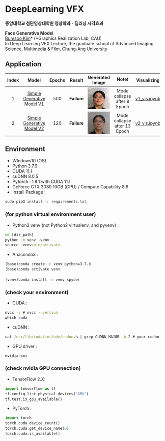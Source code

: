 # DeepLearning VFX

**중앙대학교 첨단영상대학원 영상학과 - 딥러닝 시각효과**

**Face Generative Model**
<br>[Bumsoo Kim](https://github.com/gh-BumsooKim)\* (\*Graphics Realization Lab, CAU)
<br>In Deep Learning VFX Lecture, the graduate school of Advanced Imaging Science, Multimedia & Film, Chung-Ang University


## Application

| Index | Model | Epochs | Result | Generated Image | Note❗ | Visualizing | 
|:---:|:---:|:---:|:---:|:---:|:---:|:---:|
| 1 | [Simple Generative Model V1](face_generate_model_v1_failure.ipynb) | 500 | **Failure** | ![](imgs/v1_1_to_7_epoch.gif) | Mode collapse after 8 Epoch | [v1_vis.ipynb](face_generate_model_v1_failure_vis.ipynb) |
| 2 | [Simple Generative Model V2](face_generate_model_v2_failure.ipynb) | 120 | **Failure** | ![](imgs/v2_2_to_12_epoch.gif) | Mode collapse after 13 Epoch | [v2_vis.ipynb](face_generate_model_v2_failure_vis.ipynb) |

## Environment
- WIndows10 (OS)
- Python 3.7.9
- CUDA 11.1
- cuDNN 8.0.5
- Pytorch : 1.8.1 with CUDA 11.1
- GeForce GTX 3080 10GB (GPU) / Compute Capability 8.6
- Install Package :
```cmd
sudo pip3 install -r requirements.txt
```

### (for python virtual environment user)
- Python3 venv (not Python2 virtualenv, and pyvenv) :
```cmd
cd [dir_path]
python -m venv .venv
source .venv/bin/activate
```

- Anaconda3 :
```cmd
(base)conda create -n venv python=3.7.8
(base)conda activate venv

(venv)conda install -n venv spyder
```

### (check your environment)
- CUDA :
```cmd
nvcc -v # nvcc --version
which cuda
```

- cuDNN :
```cmd
cat /usr/lib/cuda/include/cudnn.h | grep CUDNN_MAJOR -A 2 # your cudnn.h PATH
```

- GPU driver :
```cmd
nvidia-smi
```

### (check nvidia GPU connection)
- TensorFlow 2.X:
```python
import tensorflow as tf
tf.config.list_physical_devices("GPU")
tf.test.is_gpu_available()
```
- PyTorch :
```python
import torch
torch.cuda.device_count()
torch.cuda.get_device_name(0)
torch.cuda.is_available()
```
